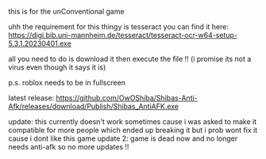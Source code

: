 this is for the unConventional game

uhh the requirement for this thingy is tesseract you can find it here:
https://digi.bib.uni-mannheim.de/tesseract/tesseract-ocr-w64-setup-5.3.1.20230401.exe

all you need to do is download it then execute the file !!
(i promise its not a virus even though it says it is)

p.s. roblox needs to be in fullscreen

latest release: https://github.com/OwOShiba/Shibas-Anti-Afk/releases/download/Publish/Shibas_AntiAFK.exe


update: this currently doesn't work sometimes cause i was asked to make it compatible for more people which ended up breaking it but i prob wont fix it cause i dont like this game
update 2: game is dead now and no longer needs anti-afk so no more updates !!
